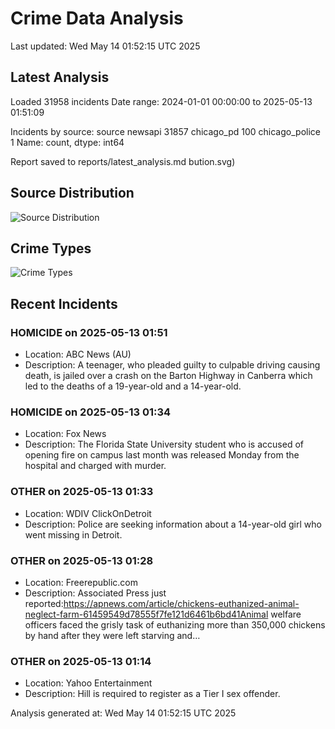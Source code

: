 # Crime Data Analysis
Last updated: Wed May 14 01:52:15 UTC 2025

## Latest Analysis

Loaded 31958 incidents
Date range: 2024-01-01 00:00:00 to 2025-05-13 01:51:09

Incidents by source:
source
newsapi           31857
chicago_pd          100
chicago_police        1
Name: count, dtype: int64

Report saved to reports/latest_analysis.md
bution.svg)

## Source Distribution
![Source Distribution](images/source_distribution.svg)

## Crime Types
![Crime Types](images/crime_types.svg)

## Recent Incidents

### HOMICIDE on 2025-05-13 01:51
- Location: ABC News (AU)
- Description: A teenager, who pleaded guilty to culpable driving causing death, is jailed over a crash on the Barton Highway in Canberra which led to the deaths of a 19-year-old and a 14-year-old.


### HOMICIDE on 2025-05-13 01:34
- Location: Fox News
- Description: The Florida State University student who is accused of opening fire on campus last month was released Monday from the hospital and charged with murder.


### OTHER on 2025-05-13 01:33
- Location: WDIV ClickOnDetroit
- Description: Police are seeking information about a 14-year-old girl who went missing in Detroit.


### OTHER on 2025-05-13 01:28
- Location: Freerepublic.com
- Description: Associated Press just reported:https://apnews.com/article/chickens-euthanized-animal-neglect-farm-61459549d78555f7fe121d6461b6bd41Animal welfare officers faced the grisly task of euthanizing more than 350,000 chickens by hand after they were left starving and…


### OTHER on 2025-05-13 01:14
- Location: Yahoo Entertainment
- Description: Hill is required to register as a Tier I sex offender.

Analysis generated at: Wed May 14 01:52:15 UTC 2025
